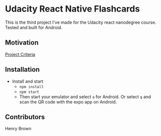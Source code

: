 # Udacity React Native Flashcards
This is the third project I've made for the Udacity react nanodegree course.
Tested and built for Android.
## Motivation
[Project Criteria](https://github.com/HenryBrown0/udacity-react-native-flashcards/projects/1)
## Installation
* Install and start
	- `npm install`
	- `npm start`
	- Then start your emulator and select `a` for Android. Or select `q` and scan the QR code with the expo app on Android.
## Contributors
Henry Brown
